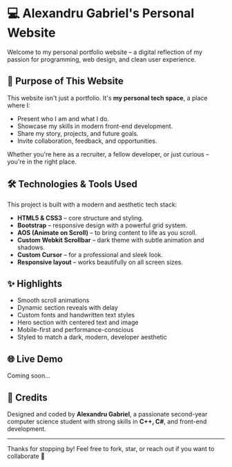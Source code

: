 # 💻 Alexandru Gabriel's Personal Website

Welcome to my personal portfolio website – a digital reflection of my passion for programming, web design, and clean user experience.

## 🚀 Purpose of This Website

This website isn't just a portfolio. It's **my personal tech space**, a place where I:

- Present who I am and what I do.
- Showcase my skills in modern front-end development.
- Share my story, projects, and future goals.
- Invite collaboration, feedback, and opportunities.

Whether you're here as a recruiter, a fellow developer, or just curious – you're in the right place.

## 🛠️ Technologies & Tools Used

This project is built with a modern and aesthetic tech stack:

- **HTML5 & CSS3** – core structure and styling.
- **Bootstrap** – responsive design with a powerful grid system.
- **AOS (Animate on Scroll)** – to bring content to life as you scroll.
- **Custom Webkit Scrollbar** – dark theme with subtle animation and shadows.
- **Custom Cursor** – for a professional and sleek look.
- **Responsive layout** – works beautifully on all screen sizes.

## ✨ Highlights

- Smooth scroll animations
- Dynamic section reveals with delay
- Custom fonts and handwritten text styles
- Hero section with centered text and image
- Mobile-first and performance-conscious
- Styled to match a dark, modern, developer aesthetic

## 🌐 Live Demo

Coming soon…

## 🙌 Credits

Designed and coded by **Alexandru Gabriel**, a passionate second-year computer science student with strong skills in **C++, C#**, and front-end development.

---

Thanks for stopping by! Feel free to fork, star, or reach out if you want to collaborate 🚀
